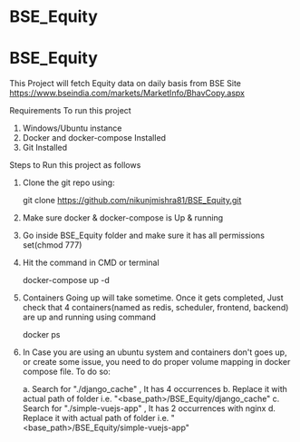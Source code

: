 # BSE_Equity


# BSE_Equity

This Project will fetch Equity data on daily basis from BSE Site https://www.bseindia.com/markets/MarketInfo/BhavCopy.aspx

Requirements To run this project

1. Windows/Ubuntu instance
2. Docker and docker-compose Installed
3. Git Installed

Steps to Run this project as follows


1. Clone the git repo using:
	
	git clone https://github.com/nikunjmishra81/BSE_Equity.git

2. Make sure docker & docker-compose is Up & running
3. Go inside BSE_Equity folder and make sure it has all permissions set(chmod 777)
4. Hit the command in CMD or terminal
	
	docker-compose up -d
5. Containers Going up will take sometime. Once it gets completed, Just check that 4 containers(named as redis, scheduler, frontend, backend) are up and running using command
	
	docker ps
6. In Case you are using an ubuntu system and containers don't goes up, or create some issue, you need to do proper volume mapping in docker compose file. To do so:
	
	
	a. Search for "./django_cache" , It has 4 occurrences
	b. Replace it with actual path of folder i.e. "<base_path>/BSE_Equity/django_cache"
	c. Search for "./simple-vuejs-app" , It has 2 occurrences with nginx
	d. Replace it with actual path of folder i.e. "<base_path>/BSE_Equity/simple-vuejs-app"
	
